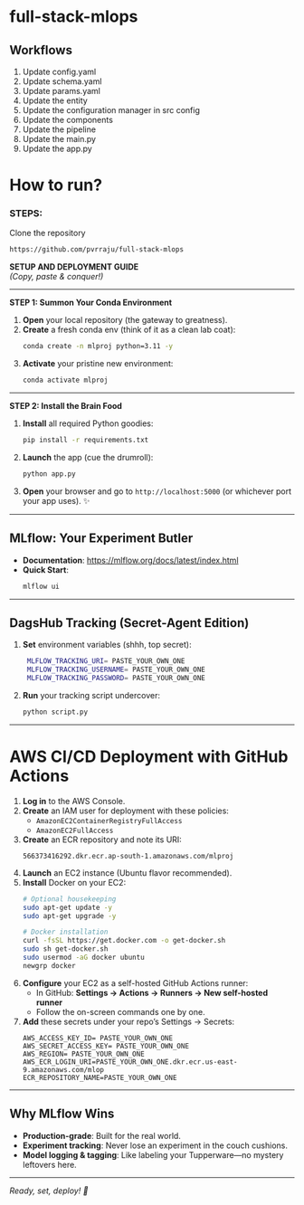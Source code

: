 # full-stack-mlops

## Workflows

1. Update config.yaml
2. Update schema.yaml
3. Update params.yaml
4. Update the entity
5. Update the configuration manager in src config
6. Update the components
7. Update the pipeline 
8. Update the main.py
9. Update the app.py



# How to run?
### STEPS:

Clone the repository

```bash
https://github.com/pvrraju/full-stack-mlops
```
**SETUP AND DEPLOYMENT GUIDE**  
*(Copy, paste & conquer!)*

---

**STEP 1: Summon Your Conda Environment**  
1. **Open** your local repository (the gateway to greatness).  
2. **Create** a fresh conda env (think of it as a clean lab coat):  
   ```bash
   conda create -n mlproj python=3.11 -y
   ```  
3. **Activate** your pristine new environment:  
   ```bash
   conda activate mlproj
   ```

---

**STEP 2: Install the Brain Food**  
1. **Install** all required Python goodies:  
   ```bash
   pip install -r requirements.txt
   ```  
2. **Launch** the app (cue the drumroll):  
   ```bash
   python app.py
   ```  
3. **Open** your browser and go to `http://localhost:5000` (or whichever port your app uses). ✨

---

## MLflow: Your Experiment Butler  
- **Documentation**: https://mlflow.org/docs/latest/index.html  
- **Quick Start**:  
  ```bash
  mlflow ui
  ```

---

## DagsHub Tracking (Secret-Agent Edition)  
1. **Set** environment variables (shhh, top secret):  
   ```bash
    MLFLOW_TRACKING_URI= PASTE_YOUR_OWN_ONE
    MLFLOW_TRACKING_USERNAME= PASTE_YOUR_OWN_ONE
    MLFLOW_TRACKING_PASSWORD= PASTE_YOUR_OWN_ONE

   ```  
2. **Run** your tracking script undercover:  
   ```bash
   python script.py
   ```

---

# AWS CI/CD Deployment with GitHub Actions

1. **Log in** to the AWS Console.  
2. **Create** an IAM user for deployment with these policies:  
   - `AmazonEC2ContainerRegistryFullAccess`  
   - `AmazonEC2FullAccess`  
3. **Create** an ECR repository and note its URI:  
   ```
   566373416292.dkr.ecr.ap-south-1.amazonaws.com/mlproj
   ```  
4. **Launch** an EC2 instance (Ubuntu flavor recommended).  
5. **Install** Docker on your EC2:  
   ```bash
   # Optional housekeeping
   sudo apt-get update -y
   sudo apt-get upgrade -y

   # Docker installation
   curl -fsSL https://get.docker.com -o get-docker.sh
   sudo sh get-docker.sh
   sudo usermod -aG docker ubuntu
   newgrp docker
   ```  
6. **Configure** your EC2 as a self-hosted GitHub Actions runner:  
   - In GitHub: **Settings → Actions → Runners → New self-hosted runner**  
   - Follow the on-screen commands one by one.  
7. **Add** these secrets under your repo’s Settings → Secrets:  
   ```
   AWS_ACCESS_KEY_ID= PASTE_YOUR_OWN_ONE
   AWS_SECRET_ACCESS_KEY= PASTE_YOUR_OWN_ONE
   AWS_REGION= PASTE_YOUR_OWN_ONE
   AWS_ECR_LOGIN_URI=PASTE_YOUR_OWN_ONE.dkr.ecr.us-east-9.amazonaws.com/mlop
   ECR_REPOSITORY_NAME=PASTE_YOUR_OWN_ONE
   ```

---

## Why MLflow Wins  
- **Production-grade**: Built for the real world.  
- **Experiment tracking**: Never lose an experiment in the couch cushions.  
- **Model logging & tagging**: Like labeling your Tupperware—no mystery leftovers here.  

---

*Ready, set, deploy! 🚀*